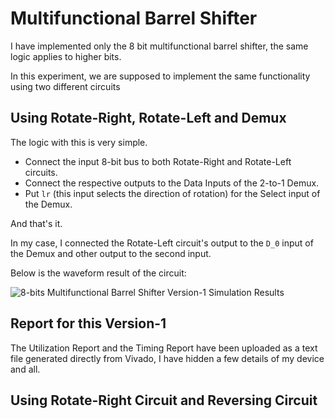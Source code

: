 # Multifunctional Barrel Shifter

I have implemented only the 8 bit multifunctional barrel shifter, the same logic applies to higher bits. 

In this experiment, we are supposed to implement the same functionality using two different circuits

## Using Rotate-Right, Rotate-Left and Demux

The logic with this is very simple. 
- Connect the input 8-bit bus to both Rotate-Right and Rotate-Left circuits. 
- Connect the respective outputs to the Data Inputs of the 2-to-1 Demux. 
- Put ``lr`` (this input selects the direction of rotation) for the Select input of the Demux. 

And that's it.

In my case, I connected the Rotate-Left circuit's output to the ``D_0`` input of the Demux and other output to the second input. 

Below is the waveform result of the circuit: 

![8-bits Multifunctional Barrel Shifter Version-1 Simulation Results](shift_8bit_wave_v1.png)

## Report for this Version-1

The Utilization Report and the  Timing Report have been uploaded as a text file generated directly from Vivado, I have hidden a few details of my device and all. 


## Using Rotate-Right Circuit and Reversing Circuit

